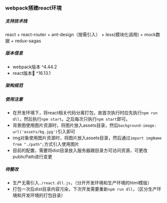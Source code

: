 ### webpack搭建react环境

##### 支持技术栈
react + react-router + ant-design（按需引入） + less(模块化调用) + mock数据 + redux-sagas

##### 版本信息
* webpack版本 ^4.44.2
* react版本 ^16.13.1

##### 架构规范

##### 使用注意
* 在开发环境下，将react相关代码分离打包，故首次执行时应先执行`npm run dll`，然后执行`npm start`。之后每次只执行`npm start`即可。
* 背景图使用图片资源时，将图片放入assets目录，然后`background-image: url('assets/bg.jpg')`引入即可
* img对象使用图片资源时，将图片放入assets目录，然后通过`import imgName from "./path";`方式引入使用图片
* 目前的配置，需要将dist目录放入服务器跟目录方可访问资源，可更改publicPath进行变更

##### 待整改
* 生产无需引入`./react.dll.js`，（分开开发环境和生产环境的html模版）
* 打包一次后dist目录内容污染，下次开发需要重新`npm run dll`，（区分生产环境和开发环境的打包目录）